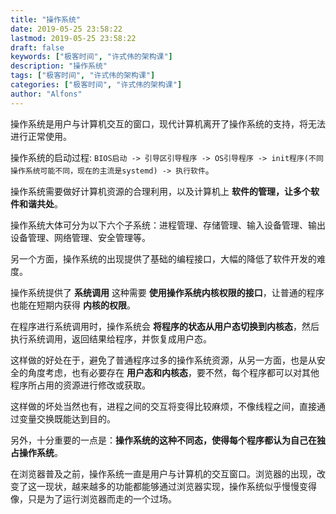 ```yaml
---
title: "操作系统"
date: 2019-05-25 23:58:22
lastmod: 2019-05-25 23:58:22
draft: false
keywords: ["极客时间", "许式伟的架构课"]
description: "操作系统"
tags: ["极客时间", "许式伟的架构课"]
categories: ["极客时间", "许式伟的架构课"]
author: "Alfons"
---
```


操作系统是用户与计算机交互的窗口，现代计算机离开了操作系统的支持，将无法进行正常使用。

<!--more-->

操作系统的启动过程: `BIOS启动 -> 引导区引导程序 -> OS引导程序 -> init程序(不同操作系统可能不同，现在的主流是systemd) -> 执行软件`。

操作系统需要做好计算机资源的合理利用，以及计算机上 **软件的管理，让多个软件和谐共处**。

操作系统大体可分为以下六个子系统：进程管理、存储管理、输入设备管理、输出设备管理、网络管理、安全管理等。

另一个方面，操作系统的出现提供了基础的编程接口，大幅的降低了软件开发的难度。

操作系统提供了 **系统调用** 这种需要 **使用操作系统内核权限的接口**，让普通的程序也能在短期内获得 **内核的权限**。

在程序进行系统调用时，操作系统会 **将程序的状态从用户态切换到内核态**，然后执行系统调用，返回结果给程序，并恢复成用户态。

这样做的好处在于，避免了普通程序过多的操作系统资源，从另一方面，也是从安全的角度考虑，也有必要存在 **用户态和内核态**，要不然，每个程序都可以对其他程序所占用的资源进行修改或获取。

这样做的坏处当然也有，进程之间的交互将变得比较麻烦，不像线程之间，直接通过变量交换既能达到目的。

另外，十分重要的一点是：**操作系统的这种不同态，使得每个程序都认为自己在独占操作系统**。

在浏览器普及之前，操作系统一直是用户与计算机的交互窗口。浏览器的出现，改变了这一现状，越来越多的功能都能够通过浏览器实现，操作系统似乎慢慢变得像，只是为了运行浏览器而走的一个过场。